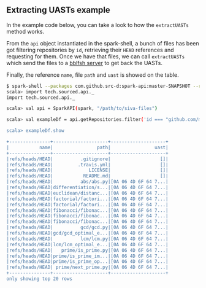 ## Extracting UASTs example

In the example code below, you can take a look to how the `extractUASTs` method works.

From the `api` object instantiated in the spark-shell, a bunch of files has been got filtering repositories by `id`, retrieving their `HEAD` references and requesting for them. Once we have that files, we can call `extractUASTs` which send the files to a [bblfsh server](https://github.com/bblfsh/server) to get back the UASTs.

Finally, the reference `name`, file `path` and `uast` is showed on the table.

```bash
$ spark-shell --packages com.github.src-d:spark-api:master-SNAPSHOT --repositories https://jitpack.io
scala> import tech.sourced.api._
import tech.sourced.api._

scala> val api = SparkAPI(spark, "/path/to/siva-files")

scala> val exampleDf = api.getRepositories.filter('id === "github.com/mingrammer/funmath.git").getHEAD.getFiles.extractUASTs.select('name, 'path, 'uast).where('uast.isNotNull)

scala> exampleDf.show

+---------------+--------------------+--------------------+
|           name|                path|                uast|
+---------------+--------------------+--------------------+
|refs/heads/HEAD|          .gitignore|                  []|
|refs/heads/HEAD|         .travis.yml|                  []|
|refs/heads/HEAD|             LICENSE|                  []|
|refs/heads/HEAD|           README.md|                  []|
|refs/heads/HEAD|          abs/abs.py|[0A 06 4D 6F 64 7...|
|refs/heads/HEAD|differentiation/s...|[0A 06 4D 6F 64 7...|
|refs/heads/HEAD|euclidean/distanc...|[0A 06 4D 6F 64 7...|
|refs/heads/HEAD|factorial/factori...|[0A 06 4D 6F 64 7...|
|refs/heads/HEAD|factorial/factori...|[0A 06 4D 6F 64 7...|
|refs/heads/HEAD|fibonacci/fibonac...|[0A 06 4D 6F 64 7...|
|refs/heads/HEAD|fibonacci/fibonac...|[0A 06 4D 6F 64 7...|
|refs/heads/HEAD|fibonacci/fibonac...|[0A 06 4D 6F 64 7...|
|refs/heads/HEAD|          gcd/gcd.py|[0A 06 4D 6F 64 7...|
|refs/heads/HEAD|gcd/gcd_optimal_e...|[0A 06 4D 6F 64 7...|
|refs/heads/HEAD|          lcm/lcm.py|[0A 06 4D 6F 64 7...|
|refs/heads/HEAD|lcm/lcm_optimal_e...|[0A 06 4D 6F 64 7...|
|refs/heads/HEAD|   prime/is_prime.py|[0A 06 4D 6F 64 7...|
|refs/heads/HEAD|prime/is_prime_im...|[0A 06 4D 6F 64 7...|
|refs/heads/HEAD|prime/is_prime_op...|[0A 06 4D 6F 64 7...|
|refs/heads/HEAD| prime/next_prime.py|[0A 06 4D 6F 64 7...|
+---------------+--------------------+--------------------+
only showing top 20 rows

```
